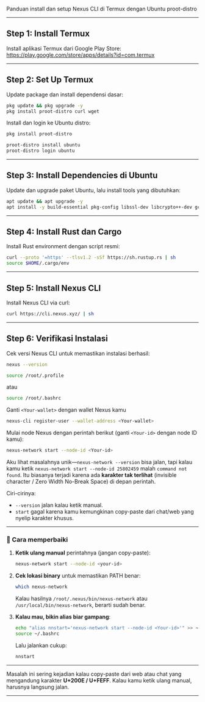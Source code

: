 Panduan install dan setup Nexus CLI di Termux dengan Ubuntu proot-distro

---

## Step 1: Install Termux

Install aplikasi Termux dari Google Play Store:  
https://play.google.com/store/apps/details?id=com.termux

---

## Step 2: Set Up Termux

Update package dan install dependensi dasar:

```bash
pkg update && pkg upgrade -y
pkg install proot-distro curl wget
```

Install dan login ke Ubuntu distro:
```bash
pkg install proot-distro
```
```bash
proot-distro install ubuntu
proot-distro login ubuntu
```

---

## Step 3: Install Dependencies di Ubuntu

Update dan upgrade paket Ubuntu, lalu install tools yang dibutuhkan:

```bash
apt update && apt upgrade -y
apt install -y build-essential pkg-config libssl-dev libcrypto++-dev gcc libc6-dev zlib1g-dev curl wget
```

---

## Step 4: Install Rust dan Cargo

Install Rust environment dengan script resmi:

```bash
curl --proto '=https' --tlsv1.2 -sSf https://sh.rustup.rs | sh
source $HOME/.cargo/env
```

---

## Step 5: Install Nexus CLI

Install Nexus CLI via curl:

```bash
curl https://cli.nexus.xyz/ | sh
```

---

## Step 6: Verifikasi Instalasi

Cek versi Nexus CLI untuk memastikan instalasi berhasil:

```bash
nexus --version
```

```bash
source /root/.profile
```
atau 
```bash
source /root/.bashrc
```
Ganti `<Your-wallet>` dengan wallet Nexus kamu
```bash
nexus-cli register-user --wallet-address <Your-wallet>
```
Mulai node Nexus dengan perintah berikut (ganti `<Your-id>` dengan node ID kamu):
```bash
nexus-network start --node-id <Your-id>
```
Aku lihat masalahnya unik—`nexus-network --version` bisa jalan, tapi kalau kamu ketik `‎nexus-network start --node-id 25802459` malah `command not found`.
Itu biasanya terjadi karena ada **karakter tak terlihat** (invisible character / Zero Width No-Break Space) di depan perintah.

Ciri-cirinya:

* `--version` jalan kalau ketik manual.
* `start` gagal karena kamu kemungkinan copy-paste dari chat/web yang nyelip karakter khusus.

---

### 🔹 Cara memperbaiki

1. **Ketik ulang manual** perintahnya (jangan copy-paste):

   ```bash
   nexus-network start --node-id <your-id>
   ```

2. **Cek lokasi binary** untuk memastikan PATH benar:

   ```bash
   which nexus-network
   ```

   Kalau hasilnya `/root/.nexus/bin/nexus-network` atau `/usr/local/bin/nexus-network`, berarti sudah benar.

3. **Kalau mau, bikin alias biar gampang**:

   ```bash
   echo "alias nnstart='nexus-network start --node-id <Your-id>'" >> ~/.bashrc
   source ~/.bashrc
   ```

   Lalu jalankan cukup:

   ```bash
   nnstart
   ```

---

Masalah ini sering kejadian kalau copy-paste dari web atau chat yang mengandung karakter **U+200E / U+FEFF**.
Kalau kamu ketik ulang manual, harusnya langsung jalan.


---
